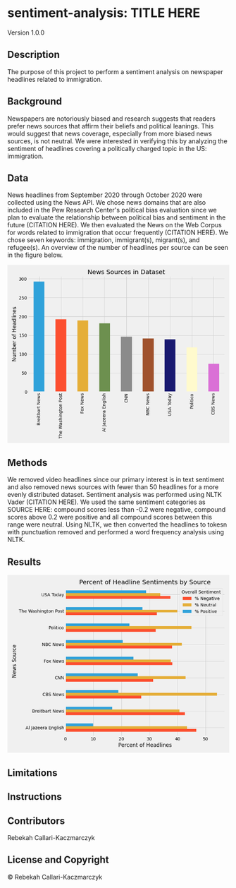 # sentiment-analysis: TITLE HERE

Version 1.0.0

## Description
The purpose of this project to perform a sentiment analysis on newspaper headlines related to immigration.

## Background
Newspapers are notoriously biased and research suggests that readers prefer news sources that affirm their beliefs and political leanings. This would suggest that news coverage, especially from more biased news sources, is not neutral. We were interested in verifying this by analyzing the sentiment of headlines covering a politically charged topic in the US: immigration. 

## Data
News headlines from September 2020 through October 2020 were collected using the News API. We chose news domains that are also included in the Pew Research Center's political bias evaluation since we plan to evaluate the relationship between political bias and sentiment in the future (CITATION HERE). We then evaluated the News on the Web Corpus for words related to immigration that occur frequently (CITATION HERE). We chose seven keywords: immigration, immigrant(s), migrant(s), and refugee(s). An overview of the number of headlines per source can be seen in the figure below.  

![alt text](https://github.com/James-Ashley/sentiment_analysis/blob/main/images/newssourcesindataset.png "Headlines per Source")

## Methods
We removed video headlines since our primary interest is in text sentiment and also removed news sources with fewer than 50 headlines for a more evenly distributed dataset. Sentiment analysis was performed using NLTK Vader (CITATION HERE). We used the same sentiment categories as SOURCE HERE: compound scores less than -0.2 were negative, compound scores above 0.2 were positive and all compound scores between this range were neutral. Using NLTK, we then converted the headlines to tokesn with punctuation removed and performed a word frequency analysis using NLTK.

## Results

![alt text](https://github.com/James-Ashley/sentiment_analysis/blob/main/images/headlinesentimentspercent.png "Percent of Headlines by Sentiment Type")

## Limitations

## Instructions

## Contributors
Rebekah Callari-Kaczmarczyk

## License and Copyright
&copy; Rebekah Callari-Kaczmarczyk